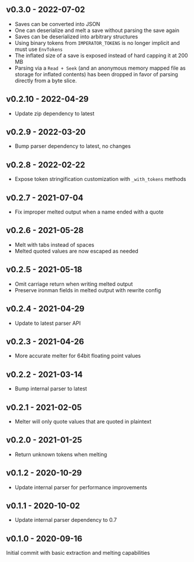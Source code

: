 ## v0.3.0 - 2022-07-02

- Saves can be converted into JSON
- One can deserialize and melt a save without parsing the save again
- Saves can be deserialized into arbitrary structures
- Using binary tokens from `IMPERATOR_TOKENS` is no longer implicit
  and must use `EnvTokens`
- The inflated size of a save is exposed instead of hard capping it at
  200 MB
- Parsing via a `Read + Seek` (and an anonymous memory mapped file as
  storage for inflated contents) has been dropped in favor of parsing
  directly from a byte slice.

## v0.2.10 - 2022-04-29

- Update zip dependency to latest

## v0.2.9 - 2022-03-20

- Bump parser dependency to latest, no changes

## v0.2.8 - 2022-02-22

- Expose token stringification customization with `_with_tokens` methods

## v0.2.7 - 2021-07-04

- Fix improper melted output when a name ended with a quote

## v0.2.6 - 2021-05-28

- Melt with tabs instead of spaces
- Melted quoted values are now escaped as needed

## v0.2.5 - 2021-05-18

- Omit carriage return when writing melted output
- Preserve ironman fields in melted output with rewrite config

## v0.2.4 - 2021-04-29

- Update to latest parser API

## v0.2.3 - 2021-04-26

- More accurate melter for 64bit floating point values

## v0.2.2 - 2021-03-14

- Bump internal parser to latest

## v0.2.1 - 2021-02-05

- Melter will only quote values that are quoted in plaintext

## v0.2.0 - 2021-01-25

- Return unknown tokens when melting

## v0.1.2 - 2020-10-29

* Update internal parser for performance improvements

## v0.1.1 - 2020-10-02

* Update internal parser dependency to 0.7

## v0.1.0 - 2020-09-16

Initial commit with basic extraction and melting capabilities
